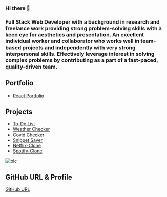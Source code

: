 ### Hi there 👋
### Full Stack Web Developer with a background in research and freelance work providing strong problem-solving skills with a keen eye for aesthetics and presentation. An excellent individual worker and collaborator who works well in team-based projects and independently with very strong interpersonal skills. Effectively leverage interest in solving complex problems by contributing as a part of a fast-paced, quality-driven team. 


## Portfolio
- [React Portfolio](https://sungjinkimm.github.io/portfolio-kim)


## Projects
- [To-Do List](https://sungjinkimm.github.io/todo-list)
- [Weather Checker](https://sungjinkimm.github.io/weather-checker) 
- [Covid Checker](https://covid-tracker-4fa84.web.app)
- [Snippet Saver](https://snippetsbank.herokuapp.com)
- [Netflix-Clone](https://netflix-clone-2d7bd.web.app)
- [Spotify-Clone]()




![pic](https://imgs.abduzeedo.com/files/felipe_mahalem/2.gif)




## GitHub URL & Profile
[GitHub URL](https://github.com/sungjinkimm)

<!-- ![GitHub Avatar](https://avatars0.githubusercontent.com/u/50185484?v=4) -->

<!--
**sungjinkimm/sungjinkimm** is a ✨ _special_ ✨ repository because its `README.md` (this file) appears on your GitHub profile.

Here are some ideas to get you started:

- 🔭 I’m currently working on ...
- 🌱 I’m currently learning ...
- 👯 I’m looking to collaborate on ...
- 🤔 I’m looking for help with ...
- 💬 Ask me about ...
- 📫 How to reach me: ...
- 😄 Pronouns: ...
- ⚡ Fun fact: ...
-->
